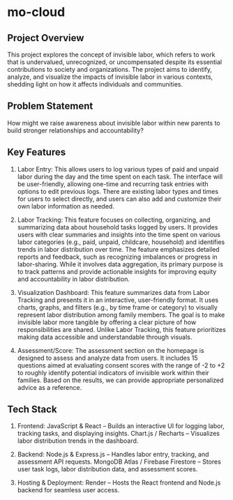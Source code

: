 # mo-cloud

## Project Overview
This project explores the concept of invisible labor, which refers to work that is undervalued, unrecognized, or uncompensated despite its essential contributions to society and organizations. The project aims to identify, analyze, and visualize the impacts of invisible labor in various contexts, shedding light on how it affects individuals and communities.

## Problem Statement
How might we raise awareness about invisible labor within new parents to build stronger relationships and accountability?

## Key Features
1. Labor Entry: This allows users to log various types of paid and unpaid labor during the day and the time spent on each task. The interface will be user-friendly, allowing one-time and recurring task entries with options to edit previous logs. There are existing labor types and times for users to select directly, and users can also add and customize their own labor information as needed. 

2. Labor Tracking: This feature focuses on collecting, organizing, and summarizing data about household tasks logged by users. It provides users with clear summaries and insights into the time spent on various labor categories (e.g., paid, unpaid, childcare, household) and identifies trends in labor distribution over time. The feature emphasizes detailed reports and feedback, such as recognizing imbalances or progress in labor-sharing. While it involves data aggregation, its primary purpose is to track patterns and provide actionable insights for improving equity and accountability in labor distribution.

3. Visualization Dashboard: This feature summarizes data from Labor Tracking and presents it in an interactive, user-friendly format. It uses charts, graphs, and filters (e.g., by time frame or category) to visually represent labor distribution among family members. The goal is to make invisible labor more tangible by offering a clear picture of how responsibilities are shared. Unlike Labor Tracking, this feature prioritizes making data accessible and understandable through visuals.
   
4. Assessment/Score: The assessment section on the homepage is designed to assess and analyze data from users. It includes 15 questions aimed at evaluating consent scores with the range of -2 to +2 to roughly identify potential indicators of invisible work within their families. Based on the results, we can provide appropriate personalized advice as a reference.

## Tech Stack 
1. Frontend:
JavaScript & React – Builds an interactive UI for logging labor, tracking tasks, and displaying insights.
Chart.js / Recharts – Visualizes labor distribution trends in the dashboard.

2. Backend:
Node.js & Express.js – Handles labor entry, tracking, and assessment API requests.
MongoDB Atlas / Firebase Firestore – Stores user task logs, labor distribution data, and assessment scores.

3. Hosting & Deployment:
Render – Hosts the React frontend and Node.js backend for seamless user access.


